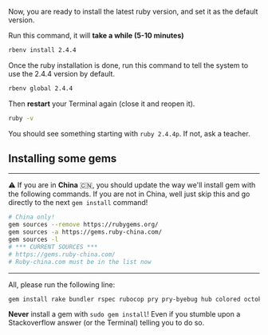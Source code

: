 Now, you are ready to install the latest ruby version, and set it as the default version.

Run this command, it will **take a while (5-10 minutes)**

```bash
rbenv install 2.4.4
```

Once the ruby installation is done, run this command to tell the system
to use the 2.4.4 version by default.

```bash
rbenv global 2.4.4
```

Then **restart** your Terminal again (close it and reopen it).

```bash
ruby -v
```

You should see something starting with `ruby 2.4.4p`. If not, ask a teacher.

## Installing some gems

---

:warning: If you are in **China** :cn:, you should update the way we'll install gem with the following commands. If you are not in China, well just skip this and go directly to the next `gem install` command!

```bash
# China only!
gem sources --remove https://rubygems.org/
gem sources -a https://gems.ruby-china.com/
gem sources -l
# *** CURRENT SOURCES ***
# https://gems.ruby-china.com/
# Ruby-china.com must be in the list now
```

---

All, please run the following line:

```bash
gem install rake bundler rspec rubocop pry pry-byebug hub colored octokit
```

**Never** install a gem with `sudo gem install`! Even if you stumble upon a Stackoverflow answer
(or the Terminal) telling you to do so.
